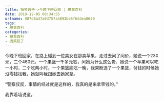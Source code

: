 ```yaml
---
title: 搞笑段子->今晚下班回家 | 糗事百科
date: 2019-12-05 00:34:55
urlname: 087d8a37a0d757a4893be5f6ddea0630
tags: 
- 糗事百科
categories:
- 糗事百科
- 搞笑段子
---
```

今晚下班回家，在路上碰到一位美女在那卖苹果，走过去问了问价，她说一个230元，二个460元，一个果篮一千多元钱，问她为什么这么贵，她说一个苹果可以吃一小时，二个吃两小时，一个果篮能吃一晚，我果断选了一个果篮，付钱的时候她没零钱找我，她就叫我跟她去她家拿。

“警察叔叔，事情的经过就是这样的，我真的是来拿零钱的。”

我靠着墙说道。


